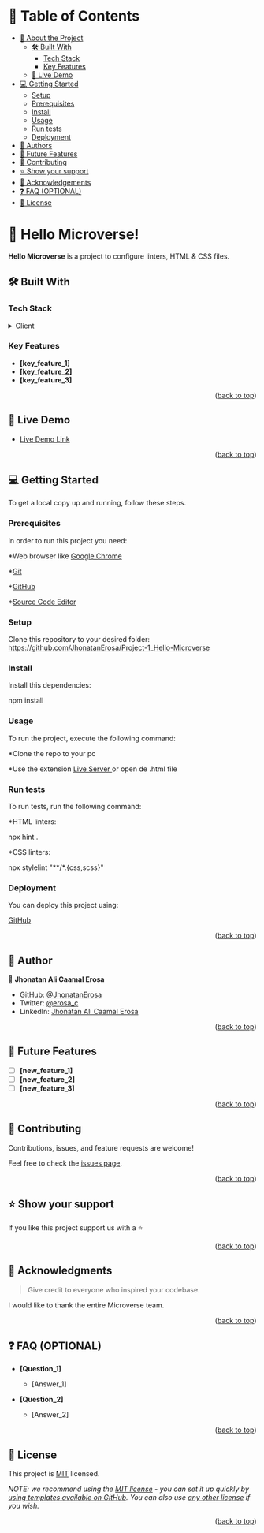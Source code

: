 <a name="readme-top"></a>

# 📗 Table of Contents

- [📖 About the Project](#about-project)
  - [🛠 Built With](#built-with)
    - [Tech Stack](#tech-stack)
    - [Key Features](#key-features)
  - [🚀 Live Demo](#live-demo)
- [💻 Getting Started](#getting-started)
  - [Setup](#setup)
  - [Prerequisites](#prerequisites)
  - [Install](#install)
  - [Usage](#usage)
  - [Run tests](#run-tests)
  - [Deployment](#deployment)
- [👥 Authors](#authors)
- [🔭 Future Features](#future-features)
- [🤝 Contributing](#contributing)
- [⭐️ Show your support](#support)
- [🙏 Acknowledgements](#acknowledgements)
- [❓ FAQ (OPTIONAL)](#faq)
- [📝 License](#license)

<!-- PROJECT DESCRIPTION -->

# 📖 Hello Microverse! <a name="about-project"></a>

**Hello Microverse** is a project to configure linters, HTML & CSS files.

## 🛠 Built With <a name="built-with"></a>

### Tech Stack <a name="tech-stack"></a>

<details>
  <summary>Client</summary>
  <ul>
    <li>HTML</li>
    <li>CSS</li>
  </ul>
</details>

### Key Features <a name="key-features"></a>

- **[key_feature_1]**
- **[key_feature_2]**
- **[key_feature_3]**

<p align="right">(<a href="#readme-top">back to top</a>)</p>

## 🚀 Live Demo <a name="live-demo"></a>

- [Live Demo Link](https://google.com)

<p align="right">(<a href="#readme-top">back to top</a>)</p>

## 💻 Getting Started <a name="getting-started"></a>

To get a local copy up and running, follow these steps.

### Prerequisites

In order to run this project you need:

*Web browser like  <a href='https://www.google.com/chrome/'>Google Chrome</a>

*<a href='https://git-scm.com/'>Git</a>

*<a href='https://github.com/'>GitHub</a>

*<a href='https://code.visualstudio.com/'>Source Code Editor</a>

### Setup

Clone this repository to your desired folder:
https://github.com/JhonatanErosa/Project-1_Hello-Microverse


### Install

Install this dependencies:

npm install

### Usage

To run the project, execute the following command:

*Clone the repo to your pc

*Use the extension <a href='https://marketplace.visualstudio.com/items?itemName=ritwickdey.LiveServer'>Live Server
</a> or open de .html file 

### Run tests

To run tests, run the following command:

*HTML linters:
  
npx hint .

*CSS linters:

npx stylelint "**/*.{css,scss}"

### Deployment

You can deploy this project using:

<a href='https://github.com/'>GitHub</a>

<p align="right">(<a href="#readme-top">back to top</a>)</p>


## 👥 Author <a name="authors"></a>

👤 **Jhonatan Ali Caamal Erosa**

- GitHub: [@JhonatanErosa](https://github.com/JhonatanErosa)
- Twitter: [@erosa_c](https://twitter.com/erosa_c)
- LinkedIn: [Jhonatan Ali Caamal Erosa](https://www.linkedin.com/in/jhonatan-ali-caamal-erosa-bb3829271/)

<p align="right">(<a href="#readme-top">back to top</a>)</p>

## 🔭 Future Features <a name="future-features"></a>

- [ ] **[new_feature_1]**
- [ ] **[new_feature_2]**
- [ ] **[new_feature_3]**

<p align="right">(<a href="#readme-top">back to top</a>)</p>


## 🤝 Contributing <a name="contributing"></a>

Contributions, issues, and feature requests are welcome!

Feel free to check the [issues page](../../issues/).

<p align="right">(<a href="#readme-top">back to top</a>)</p>

## ⭐️ Show your support <a name="support"></a>

If you like this project support us with a ⭐️

<p align="right">(<a href="#readme-top">back to top</a>)</p>

## 🙏 Acknowledgments <a name="acknowledgements"></a>

> Give credit to everyone who inspired your codebase.

I would like to thank the entire Microverse team.

<p align="right">(<a href="#readme-top">back to top</a>)</p>

## ❓ FAQ (OPTIONAL) <a name="faq"></a>

- **[Question_1]**

  - [Answer_1]

- **[Question_2]**

  - [Answer_2]

<p align="right">(<a href="#readme-top">back to top</a>)</p>

## 📝 License <a name="license"></a>

This project is [MIT](./LICENSE) licensed.

_NOTE: we recommend using the [MIT license](https://choosealicense.com/licenses/mit/) - you can set it up quickly by [using templates available on GitHub](https://docs.github.com/en/communities/setting-up-your-project-for-healthy-contributions/adding-a-license-to-a-repository). You can also use [any other license](https://choosealicense.com/licenses/) if you wish._

<p align="right">(<a href="#readme-top">back to top</a>)</p>